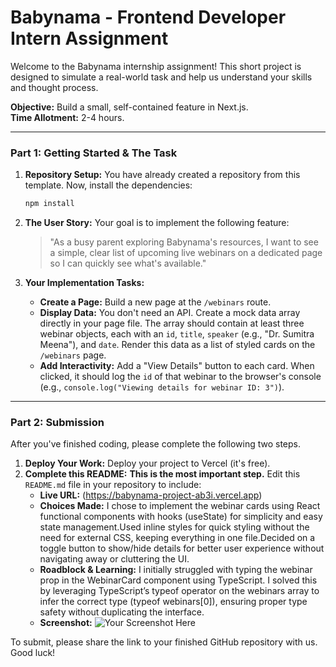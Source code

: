 # Babynama - Frontend Developer Intern Assignment

Welcome to the Babynama internship assignment! This short project is designed to simulate a real-world task and help us understand your skills and thought process.

**Objective:** Build a small, self-contained feature in Next.js.  
**Time Allotment:** 2-4 hours.

---

### **Part 1: Getting Started & The Task**

1.  **Repository Setup:** You have already created a repository from this template. Now, install the dependencies:
    ```bash
    npm install
    ```
2.  **The User Story:** Your goal is to implement the following feature:
    > "As a busy parent exploring Babynama's resources, I want to see a simple, clear list of upcoming live webinars on a dedicated page so I can quickly see what's available."

3.  **Your Implementation Tasks:**
    * **Create a Page:** Build a new page at the `/webinars` route.
    * **Display Data:** You don't need an API. Create a mock data array directly in your page file. The array should contain at least three webinar objects, each with an `id`, `title`, `speaker` (e.g., "Dr. Sumitra Meena"), and `date`. Render this data as a list of styled cards on the `/webinars` page.
    * **Add Interactivity:** Add a "View Details" button to each card. When clicked, it should log the `id` of that webinar to the browser's console (e.g., `console.log("Viewing details for webinar ID: 3")`).

---

### **Part 2: Submission**

After you've finished coding, please complete the following two steps.

1.  **Deploy Your Work:** Deploy your project to Vercel (it's free).
2.  **Complete this README:** **This is the most important step.** Edit this `README.md` file in your repository to include:
    * **Live URL:** (https://babynama-project-ab3i.vercel.app)
    * **Choices Made:** I chose to implement the webinar cards using React functional components with hooks (useState) for simplicity and easy state management.Used inline styles for quick styling without the need for external CSS, keeping everything in one file.Decided on a toggle button to show/hide details for better user experience without navigating away or cluttering the UI.
    * **Roadblock & Learning:** I initially struggled with typing the webinar prop in the WebinarCard component using TypeScript. I solved this by leveraging TypeScript’s typeof operator on the webinars array to infer the correct type (typeof webinars[0]), ensuring proper type safety without duplicating the interface.
    * **Screenshot:**
        ![Your Screenshot Here](https://via.placeholder.com/600x400.png?text=Paste+Screenshot+of+Your+App+Here)

To submit, please share the link to your finished GitHub repository with us. Good luck!
